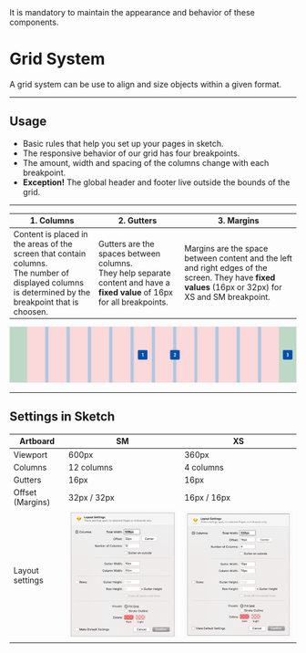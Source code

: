 <AlertWarning alertHeadline="Not modifiable">
It is mandatory to maintain the appearance and behavior of these components.
</AlertWarning>

# Grid System

A grid system can be use to align and size objects within a given format.

---

## Usage

- Basic rules that help you set up your pages in sketch.
- The responsive behavior of our grid has four breakpoints.
- The amount, width and spacing of the columns change with each breakpoint.
- **Exception!** The global header and footer live outside the bounds of the grid.

---

|  1. Columns | 2. Gutters | 3. Margins |
|---|---|---|
| Content is placed in the areas of the screen that contain columns.<br> The number of displayed columns is determined by the breakpoint that is choosen. | Gutters are the spaces between columns.<br> They help separate content and have a **fixed value** of 16px for all breakpoints. | Margins are the space between content and the left and right edges of the screen. They have **fixed values** (16px or 32px) for XS and SM breakpoint. |

![Grid Setup](assets/setup_grid_LG@1x.png)

---

## Settings in Sketch

| Artboard | SM  | XS |
|---|---|---|
| Viewport | 600px | 360px |
| Columns | 12 columns | 4 columns |
| Gutters | 16px | 16px |
| Offset (Margins) | 32px / 32px | 16px / 16px |
| Layout settings | ![SM Layout](assets/sketch_layout_SM@1x.png) | ![XS Layout](assets/sketch_layout_XS@1x.png)|
